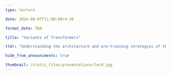 ```yaml
---
type: lecture

date: 2024-08-07T11:00:00+4:30

format_date: TBA

title: "Variants of Transformers"

tldr: "Understanding the architecture and pre-training strategies of the three main architectural variants of transformers (encoder-only, encoder-decoder, decoder-only). Discussion on various decoding strategies."

hide_from_announcments: true

thumbnail: /static_files/presentations/lec8.jpg
---
```


<!-- Other additional contents using markdown -->
